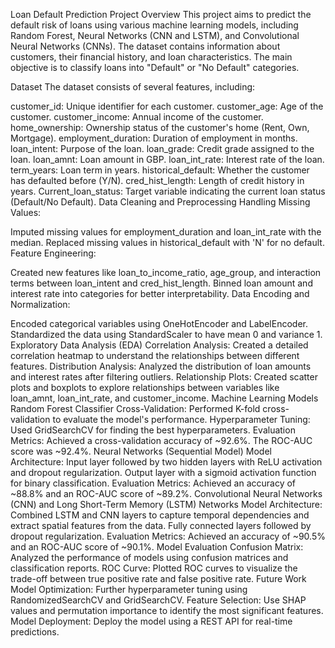 Loan Default Prediction Project
Overview
This project aims to predict the default risk of loans using various machine learning models, including Random Forest, Neural Networks (CNN and LSTM), and Convolutional Neural Networks (CNNs). The dataset contains information about customers, their financial history, and loan characteristics. The main objective is to classify loans into "Default" or "No Default" categories.

Dataset
The dataset consists of several features, including:

customer_id: Unique identifier for each customer.
customer_age: Age of the customer.
customer_income: Annual income of the customer.
home_ownership: Ownership status of the customer's home (Rent, Own, Mortgage).
employment_duration: Duration of employment in months.
loan_intent: Purpose of the loan.
loan_grade: Credit grade assigned to the loan.
loan_amnt: Loan amount in GBP.
loan_int_rate: Interest rate of the loan.
term_years: Loan term in years.
historical_default: Whether the customer has defaulted before (Y/N).
cred_hist_length: Length of credit history in years.
Current_loan_status: Target variable indicating the current loan status (Default/No Default).
Data Cleaning and Preprocessing
Handling Missing Values:

Imputed missing values for employment_duration and loan_int_rate with the median.
Replaced missing values in historical_default with 'N' for no default.
Feature Engineering:

Created new features like loan_to_income_ratio, age_group, and interaction terms between loan_intent and cred_hist_length.
Binned loan amount and interest rate into categories for better interpretability.
Data Encoding and Normalization:

Encoded categorical variables using OneHotEncoder and LabelEncoder.
Standardized the data using StandardScaler to have mean 0 and variance 1.
Exploratory Data Analysis (EDA)
Correlation Analysis: Created a detailed correlation heatmap to understand the relationships between different features.
Distribution Analysis: Analyzed the distribution of loan amounts and interest rates after filtering outliers.
Relationship Plots: Created scatter plots and boxplots to explore relationships between variables like loan_amnt, loan_int_rate, and customer_income.
Machine Learning Models
Random Forest Classifier
Cross-Validation: Performed K-fold cross-validation to evaluate the model's performance.
Hyperparameter Tuning: Used GridSearchCV for finding the best hyperparameters.
Evaluation Metrics: Achieved a cross-validation accuracy of ~92.6%. The ROC-AUC score was ~92.4%.
Neural Networks (Sequential Model)
Model Architecture:
Input layer followed by two hidden layers with ReLU activation and dropout regularization.
Output layer with a sigmoid activation function for binary classification.
Evaluation Metrics: Achieved an accuracy of ~88.8% and an ROC-AUC score of ~89.2%.
Convolutional Neural Networks (CNN) and Long Short-Term Memory (LSTM) Networks
Model Architecture:
Combined LSTM and CNN layers to capture temporal dependencies and extract spatial features from the data.
Fully connected layers followed by dropout regularization.
Evaluation Metrics: Achieved an accuracy of ~90.5% and an ROC-AUC score of ~90.1%.
Model Evaluation
Confusion Matrix: Analyzed the performance of models using confusion matrices and classification reports.
ROC Curve: Plotted ROC curves to visualize the trade-off between true positive rate and false positive rate.
Future Work
Model Optimization: Further hyperparameter tuning using RandomizedSearchCV and GridSearchCV.
Feature Selection: Use SHAP values and permutation importance to identify the most significant features.
Model Deployment: Deploy the model using a REST API for real-time predictions.
